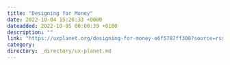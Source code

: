 ```yaml
---
title: "Designing for Money"
date: 2022-10-04 15:26:33 +0000
dateadded: 2022-10-05 00:00:39 +0100
description: ""
link: "https://uxplanet.org/designing-for-money-e6f5787ff300?source=rss----819cc2aaeee0---4"
category:
directory: _directory/ux-planet.md
---
```

